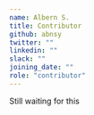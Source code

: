 ```yaml
---
name: Albern S.
title: Contributor
github: abnsy
twitter: ""
linkedin: ""
slack: ""
joining_date: ""
role: "contributor"
---
```


Still waiting for this
